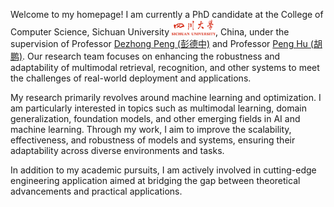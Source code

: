 Welcome to my homepage! I am currently a PhD candidate at the College of Computer Science, Sichuan University <img src='./images/scu.png' style='width: 5em;'>, China, under the supervision of Professor [Dezhong Peng (彭德中)](https://dblp.org/pid/17/6253.html) and Professor [Peng Hu (胡鹏)](https://penghu-cs.github.io/). Our research team focuses on enhancing the robustness and adaptability of multimodal retrieval, recognition, and other systems to meet the challenges of real-world deployment and applications.

My research primarily revolves around machine learning and optimization. I am particularly interested in topics such as multimodal learning, domain generalization, foundation models, and other emerging fields in AI and machine learning. Through my work, I aim to improve the scalability, effectiveness, and robustness of models and systems, ensuring their adaptability across diverse environments and tasks.

In addition to my academic pursuits, I am actively involved in cutting-edge engineering application aimed at bridging the gap between theoretical advancements and practical applications.